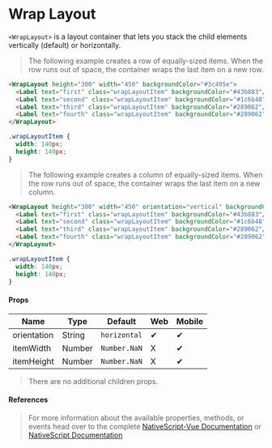 # Wrap Layout

`<WrapLayout>` is a layout container that lets you stack the child elements vertically (default) or horizontally.

> The following example creates a row of equally-sized items. When the row runs out of space, the container wraps the last item on a new row.

<DocExampleBox codeBox="https://codesandbox.io/s/xmj262j64">

```html
<WrapLayout height="300" width="450" backgroundColor="#3c495e">
  <Label text="first" class="wrapLayoutItem" backgroundColor="#43b883"/>
  <Label text="second" class="wrapLayoutItem" backgroundColor="#1c6b48"/>
  <Label text="third" class="wrapLayoutItem" backgroundColor="#289062"/>
  <Label text="fourth" class="wrapLayoutItem" backgroundColor="#289062"/>
</WrapLayout>
```

```scss
.wrapLayoutItem {
  width: 140px;
  height: 140px;
}
```

<WrapLayoutDoc />
</DocExampleBox>

> The following example creates a column of equally-sized items. When the row runs out of space, the container wraps the last item on a new column.

<DocExampleBox codeBox="https://codesandbox.io/s/xmj262j64">

```html
<WrapLayout height="300" width="450" orientation="vertical" backgroundColor="#3c495e">
  <Label text="first" class="wrapLayoutItem" backgroundColor="#43b883"/>
  <Label text="second" class="wrapLayoutItem" backgroundColor="#1c6b48"/>
  <Label text="third" class="wrapLayoutItem" backgroundColor="#289062"/>
  <Label text="fourth" class="wrapLayoutItem" backgroundColor="#289062"/>
</WrapLayout>
```

```scss
.wrapLayoutItem {
  width: 140px;
  height: 140px;
}
```

<WrapLayoutEqualColumnDoc />
</DocExampleBox>

#### Props

| Name        | Type   | Default      | Web | Mobile |
| ----------- | ------ | ------------ | --- | ------ |
| orientation | String | `horizontal` | ✔   | ✔      |
| itemWidth   | Number | `Number.NaN` | X   | ✔      |
| itemHeight  | Number | `Number.NaN` | X   | ✔      |

> There are no additional children props.

#### References

> For more information about the available properties, methods, or events head over to the complete [NativeScript-Vue Documentation](https://nativescript-vue.org/en/docs/elements/layouts/wrap-layout/)
> or [NativeScript Documentation](https://docs.nativescript.org/api-reference/modules/_ui_layouts_wrap_layout_)
